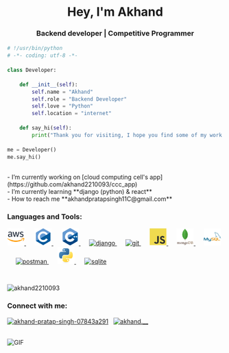 <h1 align="center">Hey, I'm Akhand</h1>
<h3 align="center">Backend developer | Competitive Programmer</h3>

```py
# !/usr/bin/python
# -*- coding: utf-8 -*-

class Developer:

    def __init__(self):
        self.name = "Akhand"
        self.role = "Backend Developer"
        self.love = "Python"
        self.location = "internet"

    def say_hi(self):
        print("Thank you for visiting, I hope you find some of my work intriguing.")

me = Developer()
me.say_hi()
```

<br>
-  I’m currently working on [cloud computing cell's app](https://github.com/akhand2210093/ccc_app)<br>
-  I’m currently learning **django (python) & react**<br>
-  How to reach me **akhandpratapsingh11C@gmail.com**<br>

<h3 align="left">Languages and Tools:</h3>
<p align="left">
  <a href="https://aws.amazon.com" target="_blank" rel="noreferrer">
    <img src="https://raw.githubusercontent.com/devicons/devicon/master/icons/amazonwebservices/amazonwebservices-original-wordmark.svg" alt="aws" width="40" height="40"/>
  </a>&nbsp;&nbsp;&nbsp;&nbsp;
  <a href="https://www.cprogramming.com/" target="_blank" rel="noreferrer">
    <img src="https://raw.githubusercontent.com/devicons/devicon/master/icons/c/c-original.svg" alt="c" width="40" height="40"/>
  </a>&nbsp;&nbsp;&nbsp;&nbsp;
  <a href="https://www.w3schools.com/cpp/" target="_blank" rel="noreferrer">
    <img src="https://raw.githubusercontent.com/devicons/devicon/master/icons/cplusplus/cplusplus-original.svg" alt="cplusplus" width="40" height="40"/>
  </a>&nbsp;&nbsp;&nbsp;&nbsp;
  <a href="https://www.djangoproject.com/" target="_blank" rel="noreferrer">
    <img src="https://cdn.worldvectorlogo.com/logos/django.svg" alt="django" width="40" height="40"/>
  </a>&nbsp;&nbsp;&nbsp;&nbsp;
  <a href="https://git-scm.com/" target="_blank" rel="noreferrer">
    <img src="https://www.vectorlogo.zone/logos/git-scm/git-scm-icon.svg" alt="git" width="40" height="40"/>
  </a>&nbsp;&nbsp;&nbsp;&nbsp;
  <a href="https://developer.mozilla.org/en-US/docs/Web/JavaScript" target="_blank" rel="noreferrer">
    <img src="https://raw.githubusercontent.com/devicons/devicon/master/icons/javascript/javascript-original.svg" alt="javascript" width="40" height="40"/>
  </a>&nbsp;&nbsp;&nbsp;&nbsp;
  <a href="https://www.mongodb.com/" target="_blank" rel="noreferrer">
    <img src="https://raw.githubusercontent.com/devicons/devicon/master/icons/mongodb/mongodb-original-wordmark.svg" alt="mongodb" width="40" height="40"/>
  </a>&nbsp;&nbsp;&nbsp;&nbsp;
  <a href="https://www.mysql.com/" target="_blank" rel="noreferrer">
    <img src="https://raw.githubusercontent.com/devicons/devicon/master/icons/mysql/mysql-original-wordmark.svg" alt="mysql" width="40" height="40"/>
  </a>&nbsp;&nbsp;&nbsp;&nbsp;
  <a href="https://postman.com" target="_blank" rel="noreferrer">
    <img src="https://www.vectorlogo.zone/logos/getpostman/getpostman-icon.svg" alt="postman" width="40" height="40"/>
  </a>&nbsp;&nbsp;&nbsp;&nbsp;
  <a href="https://www.python.org" target="_blank" rel="noreferrer">
    <img src="https://raw.githubusercontent.com/devicons/devicon/master/icons/python/python-original.svg" alt="python" width="40" height="40"/>
  </a>&nbsp;&nbsp;&nbsp;&nbsp;
  <a href="https://www.sqlite.org/" target="_blank" rel="noreferrer">
    <img src="https://www.vectorlogo.zone/logos/sqlite/sqlite-icon.svg" alt="sqlite" width="40" height="40"/>
  </a>
</p>
<br>
<p><img align="left" src="https://github-readme-stats.vercel.app/api/top-langs?username=akhand2210093&show_icons=true&locale=en&layout=compact" alt="akhand2210093" /></p>
<br>
<h3 align="left">Connect with me:</h3>
<p align="left">
<a href="https://linkedin.com/in/akhand-pratap-singh-07843a291" target="blank"><img align="center" src="https://raw.githubusercontent.com/rahuldkjain/github-profile-readme-generator/master/src/images/icons/Social/linked-in-alt.svg" alt="akhand-pratap-singh-07843a291" height="30" width="40" /></a>&nbsp;&nbsp;
<a href="https://instagram.com/akhand.__" target="blank"><img align="center" src="https://raw.githubusercontent.com/rahuldkjain/github-profile-readme-generator/master/src/images/icons/Social/instagram.svg" alt="akhand.__" height="30" width="40" /></a>
</p>
<br>
<img align="center" width="800px" alt="GIF" src="https://fiverr-res.cloudinary.com/images/t_main1,q_auto,f_auto,q_auto,f_auto/v1/attachments/delivery/asset/c2d64f4ceaf86da9becca355e41d219d-1696690622/luigi%20LOFI%20sample%20export%206%20alt/create-awesome-pixel-art-animations-and-illustrations.gif" />
